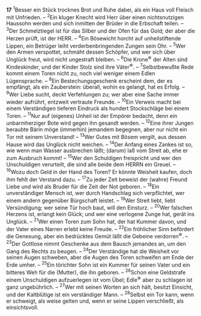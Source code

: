 __17__
<sup>1</sup>Besser ein Stück trocknes Brot und Ruhe dabei, als ein Haus voll Fleisch mit Unfrieden. –
<sup>2</sup>Ein kluger Knecht wird Herr über einen nichtsnutzigen Haussohn werden und sich inmitten der Brüder in die Erbschaft teilen. –
<sup>3</sup>Der Schmelztiegel ist für das Silber und der Ofen für das Gold; der aber die Herzen prüft, ist der HERR. –
<sup>4</sup>Ein Bösewicht horcht auf unheilstiftende Lippen, ein Betrüger leiht verderbenbringenden Zungen sein Ohr. –
<sup>5</sup>Wer den Armen verspottet, schmäht dessen Schöpfer, und wer sich über Unglück freut, wird nicht ungestraft bleiben. –
<sup>6</sup>Die Krone<sup title="= Ehre">&#x2732;</sup> der Alten sind Kindeskinder, und der Kinder Stolz sind ihre Väter<sup title="oder: Eltern">&#x2732;</sup>. –
<sup>7</sup>Selbstbewußte Rede kommt einem Toren nicht zu, noch viel weniger einem Edlen Lügensprache. –
<sup>8</sup>Ein Bestechungsgeschenk erscheint dem, der es empfängt, als ein Zauberstein: überall, wohin es gelangt, hat es Erfolg. –
<sup>9</sup>Wer Liebe sucht, deckt Verfehlungen zu; wer aber eine Sache immer wieder aufrührt, entzweit vertraute Freunde. –
<sup>10</sup>Ein Verweis macht bei einem Verständigen tieferen Eindruck als hundert Stockschläge bei einem Toren. –
<sup>11</sup>Nur auf (eigenes) Unheil ist der Empörer bedacht, denn ein unbarmherziger Bote wird gegen ihn gesandt werden. –
<sup>12</sup>Eine ihrer Jungen beraubte Bärin möge (immerhin) jemandem begegnen, aber nur nicht ein Tor mit seinem Unverstand! –
<sup>13</sup>Wer Gutes mit Bösem vergilt, aus dessen Hause wird das Unglück nicht weichen. –
<sup>14</sup>Der Anfang eines Zankes ist so, wie wenn man Wasser ausbrechen läßt; (darum) laß vom Streit ab, ehe er zum Ausbruch kommt! –
<sup>15</sup>Wer den Schuldigen freispricht und wer den Unschuldigen verurteilt, die sind alle beide dem HERRN ein Greuel. –
<sup>16</sup>Wozu doch Geld in der Hand des Toren? Er könnte Weisheit kaufen, doch ihm fehlt der Verstand dazu. –
<sup>17</sup>Zu jeder Zeit beweist der (wahre) Freund Liebe und wird als Bruder für die Zeit der Not geboren. –
<sup>18</sup>Ein unverständiger Mensch ist, wer durch Handschlag sich verpflichtet, wer einem andern gegenüber Bürgschaft leistet. –
<sup>19</sup>Wer Streit liebt, liebt Versündigung; wer seine Tür hoch baut, will den Einsturz. –
<sup>20</sup>Wer falschen Herzens ist, erlangt kein Glück; und wer eine verlogene Zunge hat, gerät ins Unglück. –
<sup>21</sup>Wer einen Toren zum Sohn hat, der hat Kummer davon, und der Vater eines Narren erlebt keine Freude. –
<sup>22</sup>Ein fröhlicher Sinn befördert die Genesung, aber ein bedrücktes Gemüt läßt die Gebeine verdorren<sup title="= macht den Körper kraftlos">&#x2732;</sup>. –
<sup>23</sup>Der Gottlose nimmt Geschenke aus dem Bausch jemandes an, um den Gang des Rechts zu beugen. –
<sup>24</sup>Der Verständige hat die Weisheit vor seinen Augen schweben, aber die Augen des Toren schweifen am Ende der Erde umher. –
<sup>25</sup>Ein törichter Sohn ist ein Kummer für seinen Vater und ein bitteres Weh für die (Mutter), die ihn geboren. –
<sup>26</sup>Schon eine Geldstrafe einem Unschuldigen aufzuerlegen ist vom Übel; Edle<sup title="oder: Schuldlose">&#x2732;</sup> aber zu schlagen ist ganz ungebührlich. –
<sup>27</sup>Wer mit seinen Worten an sich hält, besitzt Einsicht, und der Kaltblütige ist ein verständiger Mann. –
<sup>28</sup>Selbst ein Tor kann, wenn er schweigt, als weise gelten und, wenn er seine Lippen verschließt, als einsichtsvoll.